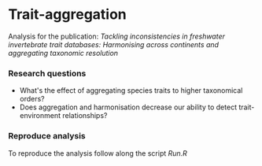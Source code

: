 # Trait-aggregation

Analysis for the publication: *Tackling inconsistencies in freshwater invertebrate trait databases: Harmonising across continents and aggregating taxonomic resolution*

### Research questions 

- What's the effect of aggregating species traits to higher taxonomical orders?
- Does aggregation and harmonisation decrease our ability to detect trait-environment relationships?

### Reproduce analysis

To reproduce the analysis follow along the script *Run.R*
